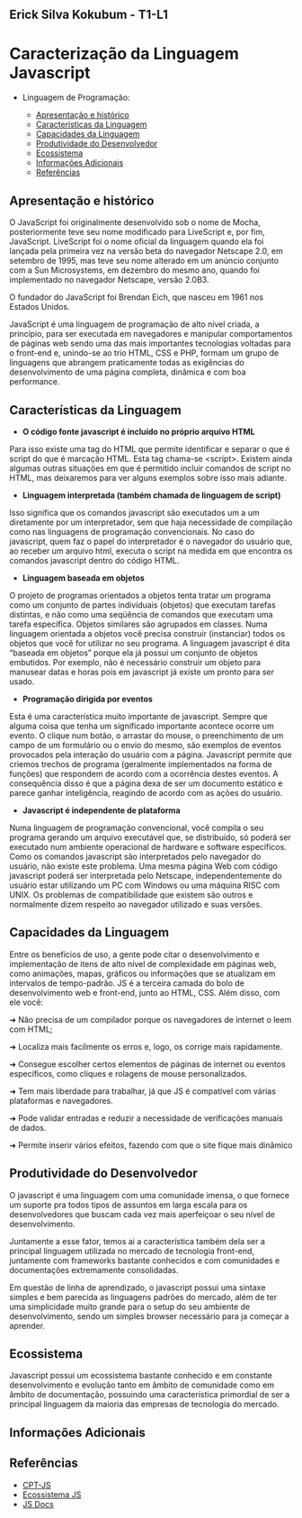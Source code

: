 ## Erick Silva Kokubum - T1-L1

# Caracterização da Linguagem Javascript

- Linguagem de Programação: <Javascript>

  - [Apresentação e histórico](#apresenta--o-e-hist-rico)
  - [Características da Linguagem](#caracter-sticas-da-linguagem)
  - [Capacidades da Linguagem](#capacidades-da-linguagem)
  - [Produtividade do Desenvolvedor](#produtividade-do-desenvolvedor)
  - [Ecossistema](#ecossistema)
  - [Informações Adicionais](#informa--es-adicionais)
  - [Referências](#refer-ncias)

## Apresentação e histórico

O JavaScript foi originalmente desenvolvido sob o nome de Mocha, posteriormente teve seu nome modificado para LiveScript e, por fim, JavaScript. LiveScript foi o nome oficial da linguagem quando ela foi lançada pela primeira vez na versão beta do navegador Netscape 2.0, em setembro de 1995, mas teve seu nome alterado em um anúncio conjunto com a Sun Microsystems, em dezembro do mesmo ano, quando foi implementado no navegador Netscape, versão 2.0B3.

O fundador do JavaScript foi Brendan Eich, que nasceu em 1961 nos Estados Unidos.

JavaScript é uma linguagem de programação de alto nível criada, a princípio, para ser executada em navegadores e manipular comportamentos de páginas web sendo uma das mais importantes tecnologias voltadas para o front-end e, unindo-se ao trio HTML, CSS e PHP, formam um grupo de linguagens que abrangem praticamente todas as exigências do desenvolvimento de uma página completa, dinâmica e com boa performance.

## Características da Linguagem

- **O código fonte javascript é incluído no próprio arquivo HTML**

Para isso existe uma tag do HTML que permite identificar e separar o que é script do que é marcação HTML. Esta tag chama-se \<script>. Existem ainda algumas outras situações em que é permitido incluir comandos de script no HTML, mas deixaremos para ver alguns exemplos sobre isso mais adiante.

- **Linguagem interpretada (também chamada de linguagem de script)**

Isso significa que os comandos javascript são executados um a um diretamente por um interpretador, sem que haja necessidade de compilação como nas linguagens de programação convencionais. No caso do javascript, quem faz o papel do interpretador é o navegador do usuário que, ao receber um arquivo html, executa o script na medida em que encontra os comandos javascript dentro do código HTML.

- **Linguagem baseada em objetos**

O projeto de programas orientados a objetos tenta tratar um programa como um conjunto de partes individuais (objetos) que executam tarefas distintas, e não como uma seqüência de comandos que executam uma tarefa específica. Objetos similares são agrupados em classes. Numa linguagem orientada a objetos você precisa construir (instanciar) todos os objetos que você for utilizar no seu programa. A linguagem javascript é dita “baseada em objetos” porque ela já possui um conjunto de objetos embutidos. Por exemplo, não é necessário construir um objeto para manusear datas e horas pois em javascript já existe um pronto para ser usado.

- **Programação dirigida por eventos**

Esta é uma característica muito importante de javascript. Sempre que alguma coisa que tenha um significado importante acontece ocorre um evento. O clique num botão, o arrastar do mouse, o preenchimento de um campo de um formulário ou o envio do mesmo, são exemplos de eventos provocados pela interação do usuário com a página. Javascript permite que criemos trechos de programa (geralmente implementados na forma de funções) que respondem de acordo com a ocorrência destes eventos. A consequência disso é que a página dexa de ser um documento estático e parece ganhar inteligência, reagindo de acordo com as ações do usuário.

- **Javascript é independente de plataforma**

Numa linguagem de programação convencional, você compila o seu programa gerando um arquivo executável que, se distribuído, só poderá ser executado num ambiente operacional de hardware e software específicos. Como os comandos javascript são interpretados pelo navegador do usuário, não existe este problema. Uma mesma página Web com código javascript poderá ser interpretada pelo Netscape, independentemente do usuário estar utilizando um PC com Windows ou uma máquina RISC com UNIX. Os problemas de compatibilidade que existem são outros e normalmente dizem respeito ao navegador utilizado e suas versões.

## Capacidades da Linguagem

Entre os benefícios de uso, a gente pode citar o desenvolvimento e implementação de itens de alto nível de complexidade em páginas web, como animações, mapas, gráficos ou informações que se atualizam em intervalos de tempo-padrão. JS é a terceira camada do bolo de desenvolvimento web e front-end, junto ao HTML, CSS. Além disso, com ele você:

➜ Não precisa de um compilador porque os navegadores de internet o leem com HTML;

➜ Localiza mais facilmente os erros e, logo, os corrige mais rapidamente.

➜ Consegue escolher certos elementos de páginas de internet ou eventos específicos, como cliques e rolagens de mouse personalizados.

➜ Tem mais liberdade para trabalhar, já que JS é compatível com várias plataformas e navegadores.

➜ Pode validar entradas e reduzir a necessidade de verificações manuais de dados.

➜ Permite inserir vários efeitos, fazendo com que o site fique mais dinâmico

## Produtividade do Desenvolvedor

O javascript é uma linguagem com uma comunidade imensa, o que fornece um suporte pra todos tipos de assuntos em larga escala para os desenvolvedores que buscam cada vez mais aperfeiçoar o seu nível de desenvolvimento.

Juntamente a esse fator, temos ai a característica também dela ser a principal linguagem utilizada no mercado de tecnologia front-end, juntamente com frameworks bastante conhecidos e com comunidades e documentações extremamente consolidadas.

Em questão de linha de aprendizado, o javascript possui uma sintaxe simples e bem parecida as linguagens padrões do mercado, além de ter uma simplicidade muito grande para o setup do seu ambiente de desenvolvimento, sendo um simples browser necessário para ja começar a aprender.

## Ecossistema

Javascript possui um ecossistema bastante conhecido e em constante desenvolvimento e evolução tanto em âmbito de comunidade como em âmbito de documentação, possuindo uma característica primordial de ser a principal linguagem da maioria das empresas de tecnologia do mercado.

## Informações Adicionais

## Referências

- [CPT-JS](https://www.cpt.com.br/cursos-informatica-desenvolvimentodesoftwares/artigos/linguagem-de-programacao-javascript-as-principais-vantagens)
- [Ecossistema JS](https://www.ufsm.br/pet/sistemas-de-informacao/2020/06/23/ecossistema-javascript-2020/)
- [JS Docs](https://devdocs.io/javascript/)
